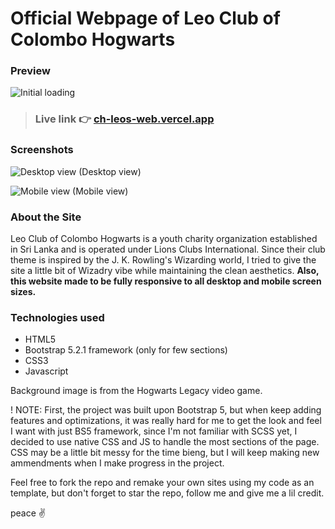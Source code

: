 # Official Webpage of Leo Club of Colombo Hogwarts

### Preview

![Initial loading](/GithubCover/GithubCovervid.avif)

 > ### Live link 👉 [ch-leos-web.vercel.app](ch-leos-web.vercel.app)

### Screenshots

![Desktop view](/GithubCover/desktop_landing.avif)
(Desktop view)

![Mobile view](/GithubCover/mobile_view.avif)
(Mobile view)

### About the Site

Leo Club of Colombo Hogwarts is a youth charity organization established in Sri Lanka and is operated under Lions Clubs International. Since their club theme is inspired by the J. K. Rowling's Wizarding world, I tried to give the site a little bit of Wizadry vibe while maintaining the clean aesthetics. **Also, this website made to be fully responsive to all desktop and mobile screen sizes.**

### Technologies used

- HTML5
- Bootstrap 5.2.1 framework (only for few sections)
- CSS3
- Javascript

Background image is from the Hogwarts Legacy video game.

! NOTE: First, the project was built upon Bootstrap 5, but when keep adding features and optimizations, it was really hard for me to get the look and feel I want with just BS5 framework, since I'm not familiar with SCSS yet, I decided to use native CSS and JS to handle the most sections of the page. CSS may be a little bit messy for the time bieng, but I will keep making new ammendments when I make progress in the project.

Feel free to fork the repo and remake your own sites using my code as an template, but don't forget to star the repo, follow me and give me a lil credit.

peace ✌️